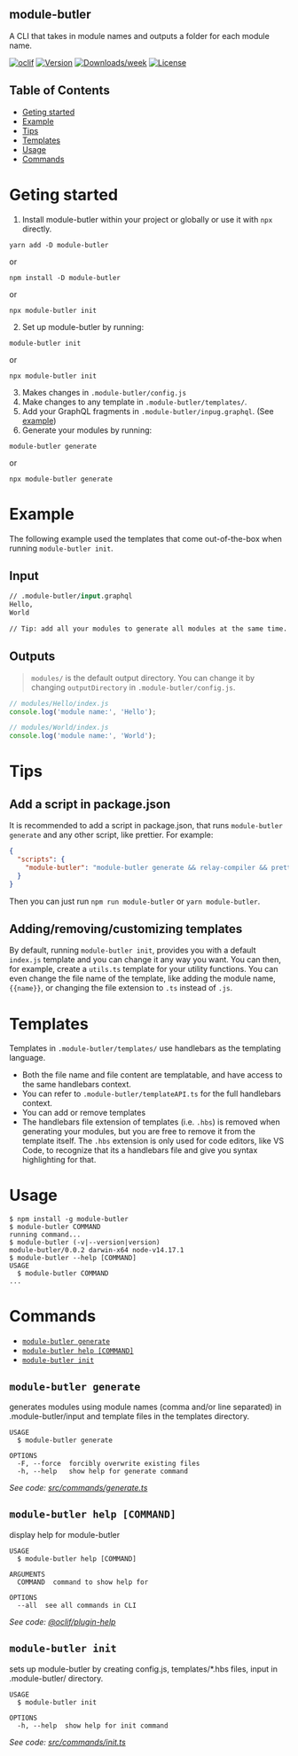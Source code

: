 ## module-butler

A CLI that takes in module names and outputs a folder for each module name.

[![oclif](https://img.shields.io/badge/cli-oclif-brightgreen.svg)](https://oclif.io)
[![Version](https://img.shields.io/npm/v/module-butler.svg)](https://npmjs.org/package/module-butler)
[![Downloads/week](https://img.shields.io/npm/dw/module-butler.svg)](https://npmjs.org/package/module-butler)
[![License](https://img.shields.io/npm/l/module-butler.svg)](https://github.com/richardguerre/module-butler/blob/master/package.json)

## Table of Contents

<!-- toc -->
* [Geting started](#geting-started)
* [Example](#example)
* [Tips](#tips)
* [Templates](#templates)
* [Usage](#usage)
* [Commands](#commands)
<!-- tocstop -->

# Geting started

1. Install module-butler within your project or globally or use it with `npx` directly.

```
yarn add -D module-butler
```

or

```
npm install -D module-butler
```

or

```
npx module-butler init
```

2. Set up module-butler by running:

```
module-butler init
```

or

```
npx module-butler init
```

3. Makes changes in `.module-butler/config.js`
4. Make changes to any template in `.module-butler/templates/`.
5. Add your GraphQL fragments in `.module-butler/inpug.graphql`. (See [example](#example))
6. Generate your modules by running:

```
module-butler generate
```

or

```
npx module-butler generate
```

# Example

The following example used the templates that come out-of-the-box when running `module-butler init`.

## Input

```graphql
// .module-butler/input.graphql
Hello,
World

// Tip: add all your modules to generate all modules at the same time.
```

## Outputs

> `modules/` is the default output directory. You can change it by changing `outputDirectory` in `.module-butler/config.js`.

```js
// modules/Hello/index.js
console.log('module name:', 'Hello');
```

```js
// modules/World/index.js
console.log('module name:', 'World');
```

# Tips

## Add a script in package.json

It is recommended to add a script in package.json, that runs `module-butler generate` and any other script, like prettier.
For example:

```json
{
  "scripts": {
    "module-butler": "module-butler generate && relay-compiler && prettier --write modules/"
  }
}
```

Then you can just run `npm run module-butler` or `yarn module-butler`.

## Adding/removing/customizing templates

By default, running `module-butler init`, provides you with a default `index.js` template and you can change it any way you want. You can then, for example, create a `utils.ts` template for your utility functions. You can even change the file name of the template, like adding the module name, `{{name}}`, or changing the file extension to `.ts` instead of `.js`.

# Templates

Templates in `.module-butler/templates/` use handlebars as the templating language.

- Both the file name and file content are templatable, and have access to the same handlebars context.
- You can refer to `.module-butler/templateAPI.ts` for the full handlebars context.
- You can add or remove templates
- The handlebars file extension of templates (i.e. `.hbs`) is removed when generating your modules, but you are free to remove it from the template itself. The `.hbs` extension is only used for code editors, like VS Code, to recognize that its a handlebars file and give you syntax highlighting for that.

# Usage

<!-- usage -->
```sh-session
$ npm install -g module-butler
$ module-butler COMMAND
running command...
$ module-butler (-v|--version|version)
module-butler/0.0.2 darwin-x64 node-v14.17.1
$ module-butler --help [COMMAND]
USAGE
  $ module-butler COMMAND
...
```
<!-- usagestop -->

# Commands

<!-- commands -->
* [`module-butler generate`](#module-butler-generate)
* [`module-butler help [COMMAND]`](#module-butler-help-command)
* [`module-butler init`](#module-butler-init)

## `module-butler generate`

generates modules using module names (comma and/or line separated) in .module-butler/input and template files in the templates directory.

```
USAGE
  $ module-butler generate

OPTIONS
  -F, --force  forcibly overwrite existing files
  -h, --help   show help for generate command
```

_See code: [src/commands/generate.ts](https://github.com/richardguerre/module-butler/blob/v0.0.2/src/commands/generate.ts)_

## `module-butler help [COMMAND]`

display help for module-butler

```
USAGE
  $ module-butler help [COMMAND]

ARGUMENTS
  COMMAND  command to show help for

OPTIONS
  --all  see all commands in CLI
```

_See code: [@oclif/plugin-help](https://github.com/oclif/plugin-help/blob/v3.2.2/src/commands/help.ts)_

## `module-butler init`

sets up module-butler by creating config.js, templates/*.hbs files, input in .module-butler/ directory.

```
USAGE
  $ module-butler init

OPTIONS
  -h, --help  show help for init command
```

_See code: [src/commands/init.ts](https://github.com/richardguerre/module-butler/blob/v0.0.2/src/commands/init.ts)_
<!-- commandsstop -->
